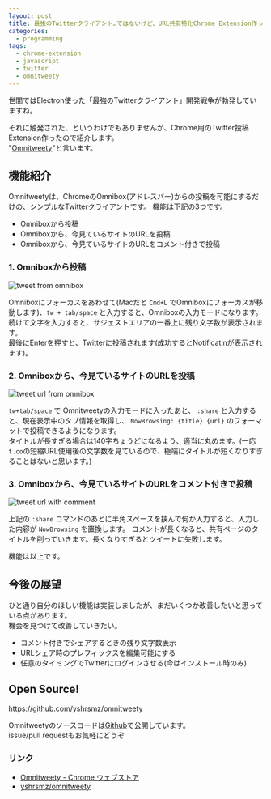 ```yaml
---
layout: post
title: 最強のTwitterクライアント…ではないけど、URL共有特化Chrome Extension作った
categories:
  - programming
tags:
  - chrome-extension
  - javascript
  - twitter
  - omnitweety
---
```


世間ではElectron使った「最強のTwitterクライアント」開発戦争が勃発していますね。

それに触発された、というわけでもありませんが、Chrome用のTwitter投稿Extension作ったので紹介します。  
"[Omnitweety](https://chrome.google.com/webstore/detail/omnitweety/jkghejckpigfbolkdkplfokccgpjjilb)"と言います。

## 機能紹介

Omnitweetyは、ChromeのOmnibox(アドレスバー)からの投稿を可能にするだけの、シンプルなTwitterクライアントです。
機能は下記の3つです。

- Omniboxから投稿
- Omniboxから、今見ているサイトのURLを投稿
- Omniboxから、今見ているサイトのURLをコメント付きで投稿

### 1. Omniboxから投稿

![tweet from omnibox](https://raw.githubusercontent.com/yshrsmz/omnitweety/master/store_assets/omnitweety_screenshot1.png)

Omniboxにフォーカスをあわせて(Macだと `Cmd+L` でOmniboxにフォーカスが移動します)、`tw + tab/space` と入力すると、Omniboxの入力モードになります。  
続けて文字を入力すると、サジェストエリアの一番上に残り文字数が表示されます。  
最後にEnterを押すと、Twitterに投稿されます(成功するとNotificatinが表示されます)。


### 2. Omniboxから、今見ているサイトのURLを投稿

![tweet url from omnibox](https://raw.githubusercontent.com/yshrsmz/omnitweety/master/store_assets/omnitweety_screenshot2.png)

`tw+tab/space` で Omnitweetyの入力モードに入ったあと、 `:share` と入力すると、現在表示中のタブ情報を取得し、 `NowBrowsing: {title} {url}` のフォーマットで投稿できるようになります。  
タイトルが長すぎる場合は140字ちょうどになるよう、適当に丸めます。(一応`t.co`の短縮URL使用後の文字数を見ているので、極端にタイトルが短くなりすぎることはないと思います。)

### 3. Omniboxから、今見ているサイトのURLをコメント付きで投稿

![tweet url with comment](https://raw.githubusercontent.com/yshrsmz/omnitweety/master/store_assets/omnitweety_screenshot3.png)


上記の `:share` コマンドのあとに半角スペースを挟んで何か入力すると、入力した内容が `NowBrowsing` を置換します。
コメントが長くなると、共有ページのタイトルを削っていきます。長くなりすぎるとツイートに失敗します。


機能は以上です。

## 今後の展望

ひと通り自分のほしい機能は実装しましたが、まだいくつか改善したいと思っている点があります。  
機会を見つけて改善していきたい。

- コメント付きでシェアするときの残り文字数表示
- URLシェア時のプレフィックスを編集可能にする
- 任意のタイミングでTwitterにログインさせる(今はインストール時のみ)

## Open Source!

https://github.com/yshrsmz/omnitweety  

Omnitweetyのソースコードは[Github](https://github.com/yshrsmz/omnitweety)で公開しています。  
issue/pull requestもお気軽にどうぞ


### リンク

- [Omnitweety - Chrome ウェブストア](https://chrome.google.com/webstore/detail/omnitweety/jkghejckpigfbolkdkplfokccgpjjilb)
- [yshrsmz/omnitweety](https://github.com/yshrsmz/omnitweety)
